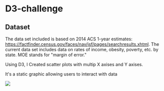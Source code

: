 # D3-challenge


## Dataset

The data set included is based on 2014 ACS 1-year estimates: https://factfinder.census.gov/faces/nav/jsf/pages/searchresults.xhtml. The current data set includes data on rates of income, obesity, poverty, etc. by state. MOE stands for "margin of error."


Using D3, I Created scatter plots with multip X axises and Y axises. 


 It's a static graphic allowing users to interact with data
 
 ![](https://monash.bootcampcontent.com/monash-coding-bootcamp/monu-mel-data-pt-08-2020-u-c/-/raw/master/02-Homework/16-D3/Instructions/Images/7-animated-scatter.gif)
